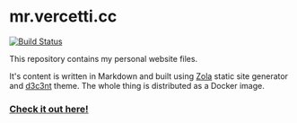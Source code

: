 # mr.vercetti.cc
[![Build Status](https://drone.vercetti.cc/api/badges/mr-vercetti/mr.vercetti.cc/status.svg)](https://drone.vercetti.cc/mr-vercetti/mr.vercetti.cc)

This repository contains my personal website files.

It's content is written in Markdown and built using [Zola][zola]
static site generator and [d3c3nt][d3c3nt] theme. The whole thing
is distributed as a Docker image.

### [Check it out here!][mr.vercetti.cc]

[zola]: https://www.getzola.org/
[d3c3nt]: https://d3c3nt.figbert.com/
[mr.vercetti.cc]: https://mr.vercetti.cc/
